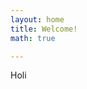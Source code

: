 ```yaml
---
layout: home
title: Welcome!
math: true

---
```

Holi
<!--Not Pure Poole supports [MathJax](https://www.mathjax.org/). You can enable it on a page by setting `math: true` in the front matter.-->

